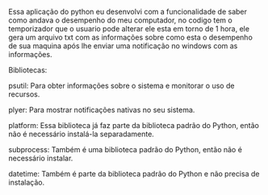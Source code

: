 Essa aplicação do python eu desenvolvi com a funcionalidade de saber como andava o desempenho do meu computador, no codigo tem o temporizador que o usuario pode alterar ele esta em torno de 1 hora, ele gera um arquivo txt com as informações sobre como esta o desempenho de sua maquina após lhe enviar uma notificação no windows com as informações.

Bibliotecas:

psutil: Para obter informações sobre o sistema e monitorar o uso de recursos.

plyer: Para mostrar notificações nativas no seu sistema.

platform: Essa biblioteca já faz parte da biblioteca padrão do Python, então não é necessário instalá-la separadamente.

subprocess: Também é uma biblioteca padrão do Python, então não é necessário instalar.

datetime: Também é parte da biblioteca padrão do Python e não precisa de instalação.



